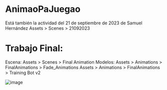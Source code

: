 # AnimaoPaJuegao
Está también la actividad del 21 de septiembre de 2023 de Samuel Hernández
Assets > Scenes > 21092023



# Trabajo Final:
Escena: Assets > Scenes > Final Animation
Modelos: 
Assets > Animations > FinalAnimations > Fade_Animations
Assets > Animations > FinalAnimations > Training Bot v2

![image](https://github.com/SamuelElHG/AnimaoPaJuegao/assets/94467746/534fc6b5-a010-4b3e-ae64-f8a47b2e4b2d)

